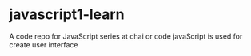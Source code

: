 # javascript1-learn
A code repo for JavaScript series at chai or code
javaScript is used for create user interface

